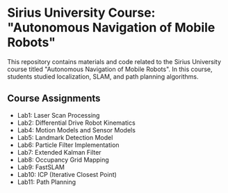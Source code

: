 # Sirius University Course: "Autonomous Navigation of Mobile Robots"

This repository contains materials and code related to the Sirius University course titled "Autonomous Navigation of Mobile Robots". In this course, students studied localization, SLAM, and path planning algorithms.

## Course Assignments
- Lab1: Laser Scan Processing
- Lab2: Differential Drive Robot Kinematics
- Lab4: Motion Models and Sensor Models
- Lab5: Landmark Detection Model
- Lab6: Particle Filter Implementation
- Lab7: Extended Kalman Filter
- Lab8: Occupancy Grid Mapping
- Lab9: FastSLAM
- Lab10: ICP (Iterative Closest Point)
- Lab11: Path Planning
